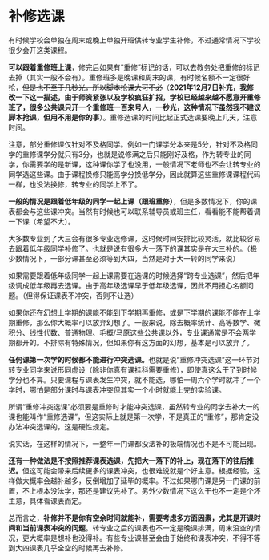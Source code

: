 # 补修选课

有时候学校会单独在周末或晚上单独开班供转专业学生补修，不过通常情况下学校很少会开这类课程。

<b>可以跟着重修班上课</b>，修完后如果有“重修”标记的话，可以去教务处把重修的标记去掉（其实一般不会有）。重修班多是晚课和周末的课，有时候名额不一定很好抢，<del>但是也不至于几秒光，所以脚本抢课大可不必</del>（**2021年12月7日补充，我修改一下这一描述，由于师资紧张以及学校疯狂扩招，学校已经越来越不愿意开重修班了，很多公共课只开一个重修班一百来号人，一秒光，这种情况下虽然我不建议脚本抢课，但用不用是你的事**）。重修选课的时间比起正式选课要晚上几天，注意时间。

注意，部分重修课仅针对不及格同学。例如一门课学分本来是5分，针对不及格同学的重修课学分就只有3分，也就是说修满之后只能刚好及格，作为转专业的同学，你需要学的是新课，这种课你学了也没用，一般情况下老师也不会让转专业的同学选这些课。由于课程换修只能高学分换低学分，因此就算这些重修课课程代码一样，也没法换修，转专业的同学上不了。

<b>一般的情况是跟着低年级的同学一起上课（跟班重修）</b>，但是多数情况下，你的课表都会与这些课冲突。当然有时候也可以联系辅导员或班主任，看看能不能帮着调一下课（希望不大）。

大多数专业到了大三会有很多专业选修课，这时候时间安排比较灵活，就比较容易去跟着低年级同学补修了。也就是说有很多大一落下的课其实是在大三补的。（极少数情况下，一部分课甚至必须等到大四，当然是对于大一转的同学来说）

如果需要跟着低年级同学一起上课需要在选课的时候选择“跨专业选课”，然后把年级调成低年级再去选课。由于高年级选课早于低年级选课，因此不用担心名额问题。（但得保证课表不冲突，否则不让选）

如果你还在幻想上学期的课能不能到下学期再重修，或是下学期的课能不能在上学期重修，那么你大概率可以放弃幻想了。一般来说，除去概率统计、高等数学、微积分、线性代数、普通物理、毛概/马原这些公共课以外，专业课通常是不会两学期都开的。不排除有特殊情况，但如果你有这方面的幻想，基本是可以放弃了。

<b>任何课第一次学的时候都不能进行冲突选课。</b>也就是说“重修冲突选课”这一环节对转专业同学来说形同虚设（除非你真有课挂科需要重修），即使真这么干了到时候学分也不算。只要课程与课表发生冲突，就不能选，哪怕一周六个学时就冲了一个学时，哪怕是部分课时与课表冲突但其实一个小时就能上完的实验课。

所谓“重修冲突选课”必须要是重修时才能冲突选课，虽然转专业的同学去补大一的课也能叫作“重修选课”，但这实际上就是第一次学，不是真正的“重修”，那肯定没办法冲突选课的，这是硬性规定。

说实话，在这样的情况下，一整年一门课都没法补的极端情况也不是不可能出现。

<b>还有一种做法是不按照推荐课表选课，先把大一落下的补上，现在落下的往后推迟。</b>但这可能会带来后续更多的课表冲突，也很难说就是个好主意。根据经验，这样做大概率会越补越多，反倒增加了延毕的概率。不过如果哪门课是另一门课的前置，不上根本没法学，那还是建议先补了。另外少数情况下这么干也不一定是个坏主意，具体看课表而定。

总而言之，**补修并不是你有空余时间就能补，需要考虑多方面因素，尤其是开课时间和当前课表冲突的问题**。转专业之后的课表也不一定是晚课排满，周末没空的情况，更大概率是想补也没得补。有些专业课甚至会由于始终和课表冲突，不得不等到大四课表几乎全空的时候再去补修。